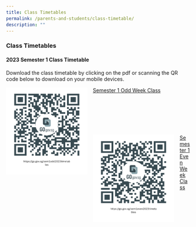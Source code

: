 ```yaml
---
title: Class Timetables
permalink: /parents-and-students/class-timetable/
description: ""
---
```

### Class Timetables

#### 2023 Semester 1 Class Timetable
Download the class timetable by clicking on the pdf or scanning the QR code below to download on your mobile devices.

<img src="/images/Class%20Timetables/sem1odd2023timetables.png" style="width:223px;height:240px;margin-right:15px;" align = "left">

[Semester 1 Odd Week Class](/files/Class%20Timetables/2023%20Serangoon%20Sec%20Sem1%20Odd%20Week%20Class.pdf)

<br> <br> <br> <br> <br>

<img src="/images/Class%20Timetables/sem1even2023timetables.png" style="width:223px;height:240px;margin-right:15px;" align = "left">

[Semester 1 Even Week Class](/files/Class%20Timetables/2023%20Serangoon%20Sec%20Sem1%20Even%20Week%20Class.pdf)
